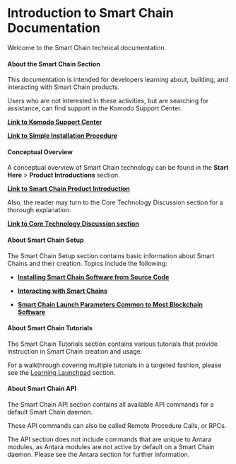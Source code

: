 # Introduction to Smart Chain Documentation 

Welcome to the Smart Chain technical documentation.

#### About the Smart Chain Section

This documentation is intended for developers learning about, building, and interacting with Smart Chain products.

Users who are not interested in these activities, but are searching for assistance, can find support in the Komodo Support Center.

[<b>Link to Komodo Support Center</b>](https://support.komodoplatform.com/support/home)

[<b>Link to Simple Installation Procedure</b>](../../basic-docs/start-here/about-komodo-platform/simple-installations.html#simple-installations)

#### Conceptual Overview

A conceptual overview of Smart Chain technology can be found in the <b>Start Here</b> > <b>Product Introductions</b> section.

[<b>Link to Smart Chain Product Introduction</b>](../basic-docs/start-here/about-komodo-platform/product-introductions.html#smart-chains-antara)

Also, the reader may turn to the Core Technology Discussion section for a thorough explanation.

[<b>Link to Core Technology Discussion section</b>](../../../basic-docs/start-here/core-technology-discussions/introduction.html)

#### About Smart Chain Setup

The Smart Chain Setup section contains basic information about Smart Chains and their creation. Topics include the following:

- [<b>Installing Smart Chain Software from Source Code</b>](../../../basic-docs/smart-chains/smart-chain-setup/installing-from-source.html#installing-smart-chain-software-from-source-code)
- [<b>Interacting with Smart Chains</b>](../../../basic-docs/smart-chains/smart-chain-setup/interacting-with-smart-chains.html)

- [<b>Smart Chain Launch Parameters Common to Most Blockchain Software</b>](../../../basic-docs/smart-chains/smart-chain-setup/common-runtime-parameters.html)

#### About Smart Chain Tutorials

The Smart Chain Tutorials section contains various tutorials that provide instruction in Smart Chain creation and usage.

For a walkthrough covering multiple tutorials in a targeted fashion, please see the [Learning Launchpad](../../../basic-docs/start-here/learning-launchpad/learning-path-outline.html) section.

#### About Smart Chain API

The Smart Chain API section contains all available API commands for a default Smart Chain daemon.

These API commands can also be called Remote Procedure Calls, or RPCs. 

The API section does not include commands that are unique to Antara modules, as Antara modules are not active by default on a Smart Chain daemon. Please see the Antara section for further information.
